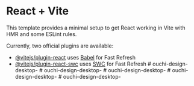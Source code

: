 # React + Vite

This template provides a minimal setup to get React working in Vite with HMR and some ESLint rules.

Currently, two official plugins are available:

- [@vitejs/plugin-react](https://github.com/vitejs/vite-plugin-react/blob/main/packages/plugin-react/README.md) uses [Babel](https://babeljs.io/) for Fast Refresh
- [@vitejs/plugin-react-swc](https://github.com/vitejs/vite-plugin-react-swc) uses [SWC](https://swc.rs/) for Fast Refresh
#   o u c h i - d e s i g n - d e s k t o p -  
 #   o u c h i - d e s i g n - d e s k t o p -  
 #   o u c h i - d e s i g n - d e s k t o p -  
 #   o u c h i - d e s i g n - d e s k t o p -  
 #   o u c h i - d e s i g n - d e s k t o p -  
 